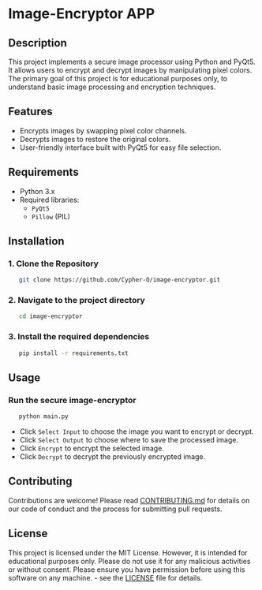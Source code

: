 # Image-Encryptor APP

## Description

This project implements a secure image processor using Python and PyQt5. It allows users to encrypt and decrypt images by manipulating pixel colors. The primary goal of this project is for educational purposes only, to understand basic image processing and encryption techniques.

## Features

- Encrypts images by swapping pixel color channels.
- Decrypts images to restore the original colors.
- User-friendly interface built with PyQt5 for easy file selection.

## Requirements

- Python 3.x
- Required libraries:
  - `PyQt5`
  - `Pillow` (PIL)

## Installation

### 1. Clone the Repository

 ```sh
    git clone https://github.com/Cypher-O/image-encryptor.git
 ```

### 2. Navigate to the project directory

 ```sh
    cd image-encryptor
 ```

### 3. Install the required dependencies

 ```sh
    pip install -r requirements.txt
 ```

## Usage

### Run the secure image-encryptor

 ```sh
    python main.py
 ```

- Click `Select Input` to choose the image you want to encrypt or decrypt.
- Click `Select Output` to choose where to save the processed image.
- Click `Encrypt` to encrypt the selected image.
- Click `Decrypt` to decrypt the previously encrypted image.

## Contributing

Contributions are welcome! Please read [CONTRIBUTING.md](CONTRIBUTING.md) for details on our code of conduct and the process for submitting pull requests.

## License

This project is licensed under the MIT License. However, it is intended for educational purposes only. Please do not use it for any malicious activities or without consent. Please ensure you have permission before using this software on any machine. - see the [LICENSE](LICENSE) file for details.
